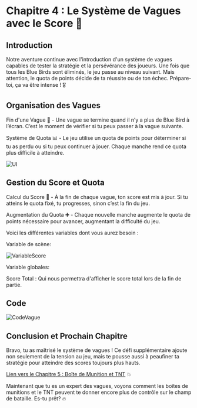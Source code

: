 # Chapitre 4 : Le Système de Vagues avec le Score 🌊
## Introduction
Notre aventure continue avec l'introduction d'un système de vagues capables de tester la stratégie et la persévérance des joueurs. Une fois que tous les Blue Birds sont éliminés, le jeu passe au niveau suivant. Mais attention, le quota de points décide de ta réussite ou de ton échec. Prépare-toi, ça va être intense ! 🎖️

## Organisation des Vagues

Fin d'une Vague 🚩 - Une vague se termine quand il n’y a plus de Blue Bird à l’écran. C’est le moment de vérifier si tu peux passer à la vague suivante.

Système de Quota 📊 - Le jeu utilise un quota de points pour déterminer si tu as perdu ou si tu peux continuer à jouer. Chaque manche rend ce quota plus difficile à atteindre.

![UI](Création-Du-Jeu/Images/UI.png)


## Gestion du Score et Quota

Calcul du Score 🧮 - À la fin de chaque vague, ton score est mis à jour. Si tu atteins le quota fixé, tu progresses, sinon c’est la fin du jeu.

Augmentation du Quota ➕ - Chaque nouvelle manche augmente le quota de points nécessaire pour avancer, augmentant la difficulté du jeu.

Voici les différentes variables dont vous aurez besoin : 

Variable de scène:

![VariableScore](Création-Du-Jeu/Images/VariableScore.png)

Variable globales:

Score Total : Qui nous permettra d'afficher le score total lors de la fin de partie.

## Code

![CodeVague](Création-Du-Jeu/Images/CodeVague.png)

## Conclusion et Prochain Chapitre

Bravo, tu as maîtrisé le système de vagues ! Ce défi supplémentaire ajoute non seulement de la tension au jeu, mais te pousse aussi à peaufiner ta stratégie pour atteindre des scores toujours plus hauts.

[Lien vers le Chapitre 5 : Boîte de Munition et TNT](#) 💥

Maintenant que tu es un expert des vagues, voyons comment les boîtes de munitions et le TNT peuvent te donner encore plus de contrôle sur le champ de bataille. Es-tu prêt? 🔥
